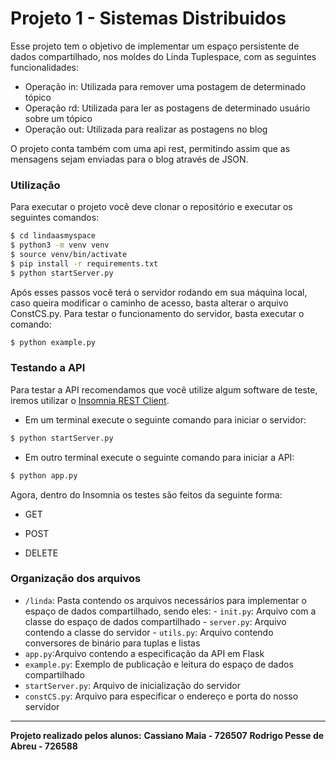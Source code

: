 # Projeto 1 - Sistemas Distribuidos
Esse projeto tem o objetivo de implementar um espaço persistente de dados compartilhado, nos moldes do Linda Tuplespace, com as seguintes funcionalidades:
- Operação in: Utilizada para remover uma postagem de determinado tópico
- Operação rd: Utilizada para ler as postagens de determinado usuário sobre um tópico
- Operação out: Utilizada para realizar as postagens no blog

O projeto conta também com uma api rest, permitindo assim que as mensagens sejam enviadas para o blog através de JSON.

### Utilização
Para executar o projeto você deve clonar o repositório e executar os seguintes comandos:
```sh
$ cd lindaasmyspace
$ python3 -m venv venv
$ source venv/bin/activate
$ pip install -r requirements.txt
$ python startServer.py
```
Após esses passos você terá o servidor rodando em sua máquina local, caso queira modificar o caminho de acesso, basta alterar o arquivo ConstCS.py. Para testar o funcionamento do servidor, basta executar o comando:
```sh
$ python example.py
```

### Testando a API
Para testar a API recomendamos que você utilize algum software de teste, iremos utilizar o [Insomnia REST Client](https://insomnia.rest/).
- Em um terminal execute o seguinte comando para iniciar o servidor:
```sh
$ python startServer.py
```
- Em outro terminal execute o seguinte comando para iniciar a API:
```sh
$ python app.py
```

Agora, dentro do Insomnia os testes são feitos da seguinte forma:
- GET

- POST

- DELETE

### Organização dos arquivos
- ``/linda``: Pasta contendo os arquivos necessários para implementar o espaço de dados compartilhado, sendo eles:
        - ``init.py``: Arquivo com a classe do espaço de dados compartilhado
        - ``server.py``: Arquivo contendo a classe do servidor
        - ``utils.py``: Arquivo contendo conversores de binário para tuplas e listas
- ``app.py``:Arquivo contendo a especificação da API em Flask
- ``example.py``: Exemplo de publicação e leitura do espaço de dados compartilhado 
- ``startServer.py``: Arquivo de inicialização do servidor
- ``constCS.py``: Arquivo para especificar o endereço e porta do nosso servidor
----------------------------------------------------------------------
**Projeto realizado pelos alunos:**
**Cassiano Maia - 726507**
**Rodrigo Pesse de Abreu - 726588**
